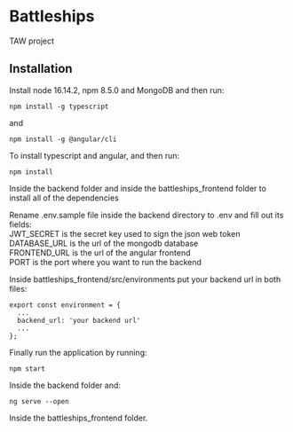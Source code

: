 # Battleships
TAW project

## Installation

Install node 16.14.2, npm 8.5.0 and MongoDB and then run:
```
npm install -g typescript
```
and
```
npm install -g @angular/cli
```
To install typescript and angular, and then run:
```
npm install
```
Inside the backend folder and inside the battleships_frontend folder to install all of the dependencies

Rename .env.sample file inside the backend directory to .env and fill out its fields:<br/>
JWT_SECRET is the secret key used to sign the json web token<br/>
DATABASE_URL is the url of the mongodb database<br/>
FRONTEND_URL is the url of the angular frontend<br/>
PORT is the port where you want to run the backend

Inside battleships_frontend/src/environments put your backend url in both files:
```
export const environment = {
  ...
  backend_url: 'your backend url'
  ...
};
```

Finally run the application by running:
```
npm start
```
Inside the backend folder and:
```
ng serve --open
```
Inside the battleships_frontend folder.
